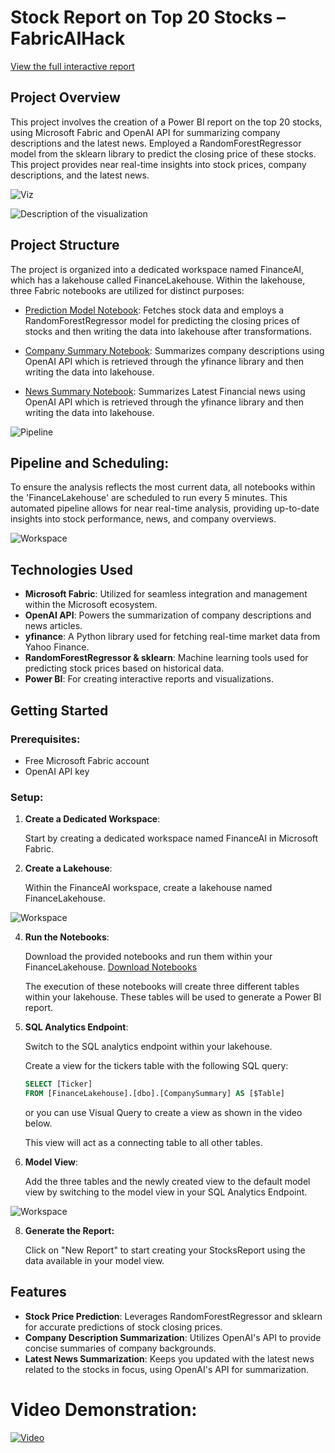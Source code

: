 # Stock Report on Top 20 Stocks – FabricAIHack

[View the full interactive report](https://app.powerbi.com/view?r=eyJrIjoiODI1NzBlYzMtYzQxZS00NzNkLWE0OTAtMjhiMGQyMjFjNTI0IiwidCI6IjdlYzIwMTdjLWYzOWYtNGQwOC05YmY1LThmNjYzNDM2YmJkYiIsImMiOjZ9)

## Project Overview

This project involves the creation of a Power BI report on the top 20 stocks, using Microsoft Fabric and OpenAI API for summarizing company descriptions and the latest news. Employed a RandomForestRegressor model from the sklearn library to predict the closing price of these stocks. This project provides near real-time insights into stock prices, company descriptions, and the latest news.

![Viz](/StockReport.png)


![Description of the visualization](/Viz.gif)

## Project Structure

The project is organized into a dedicated workspace named FinanceAI, which has a lakehouse called FinanceLakehouse. Within the lakehouse, three Fabric notebooks are utilized for distinct purposes:

- [Prediction Model Notebook](https://github.com/AkhilGurrapu/FabricAIHack-StockReport/blob/main/Notebooks/Prediction%20Model%20Notebook.ipynb): Fetches stock data and employs a RandomForestRegressor model for predicting the closing prices of stocks and then writing the data into lakehouse after transformations.

- [Company Summary Notebook](https://github.com/AkhilGurrapu/FabricAIHack-StockReport/blob/main/Notebooks/CompanySummaryNotebook.ipynb): Summarizes company descriptions using OpenAI API which is retrieved through the yfinance library and then writing the data into lakehouse.

- [News Summary Notebook](https://github.com/AkhilGurrapu/FabricAIHack-StockReport/blob/main/Notebooks/NewsSummaryNotebook.ipynb): Summarizes Latest Financial news using OpenAI API which is retrieved through the yfinance library and then writing the data into lakehouse.

![Pipeline](/images/workspace.png)

## Pipeline and Scheduling:

To ensure the analysis reflects the most current data, all notebooks within the 'FinanceLakehouse' are scheduled to run every 5 minutes. This automated pipeline allows for near real-time analysis, providing up-to-date insights into stock performance, news, and company overviews.

![Workspace](/images/pipeline2.png)

## Technologies Used

- **Microsoft Fabric**: Utilized for seamless integration and management within the Microsoft ecosystem.
- **OpenAI API**: Powers the summarization of company descriptions and news articles.
- **yfinance**: A Python library used for fetching real-time market data from Yahoo Finance.
- **RandomForestRegressor & sklearn**: Machine learning tools used for predicting stock prices based on historical data.
- **Power BI**: For creating interactive reports and visualizations.

## Getting Started
### Prerequisites:

- Free Microsoft Fabric account
- OpenAI API key

### Setup:

1. **Create a Dedicated Workspace**:

    Start by creating a dedicated workspace named FinanceAI in Microsoft Fabric.

2. **Create a Lakehouse**:

    Within the FinanceAI workspace, create a lakehouse named FinanceLakehouse.

![Workspace](/images/lakehouse.png)

4. **Run the Notebooks**:

    Download the provided notebooks and run them within your FinanceLakehouse.
    [Download Notebooks](https://github.com/AkhilGurrapu/FabricAIHack-StockReport/tree/main/Notebooks)

    The execution of these notebooks will create three different tables within your lakehouse. These tables will be used to generate a Power BI report.

5. **SQL Analytics Endpoint**:

    Switch to the SQL analytics endpoint within your lakehouse.
    
    Create a view for the tickers table with the following SQL query:
    
    ```sql
    SELECT [Ticker]
    FROM [FinanceLakehouse].[dbo].[CompanySummary] AS [$Table]
    ```
    or you can use Visual Query to create a view as shown in the video below.
    
    This view will act as a connecting table to all other tables.

6. **Model View**:

    Add the three tables and the newly created view to the default model view by switching to the model view in your SQL Analytics Endpoint.
   
![Workspace](/images/model.png)

8. **Generate the Report:**

    Click on "New Report" to start creating your StocksReport using the data available in your model view.

## Features
- **Stock Price Prediction**: Leverages RandomForestRegressor and sklearn for accurate predictions of stock closing prices.
- **Company Description Summarization**: Utilizes OpenAI's API to provide concise summaries of company backgrounds.
- **Latest News Summarization**: Keeps you updated with the latest news related to the stocks in focus, using OpenAI's API for summarization.

# Video Demonstration:


[![Video](StockReport.png)](https://www.youtube.com/watch?v=0XzvB8J2AcM "Watch the video")



